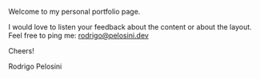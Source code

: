 Welcome to my personal portfolio page.

I would love to listen your feedback about the content or about the layout.
Feel free to ping me: rodrigo@pelosini.dev


Cheers!

Rodrigo Pelosini
